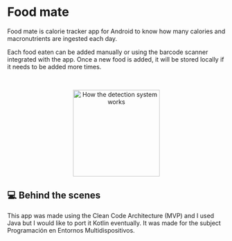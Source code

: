 # Food mate

Food mate is calorie tracker app for Android to know how many calories and macronutrients are ingested each day.

Each food eaten can be added manually or using the barcode scanner integrated with the app. Once a new food is added,
it will be stored locally if it needs to be added more times.

</br>
<p align="center">
    <a href="https://play.google.com/store/apps/details?id=ruben.pem.android.food_mate_android">
        <img src="https://play.google.com/intl/en_us/badges/static/images/badges/en_badge_web_generic.png?hl=es-419" alt="How the detection system works" width="200" height="auto">
    </a>
</p>

## 💻  Behind the scenes

This app was made using the Clean Code Architecture (MVP) and I used Java but I would like to port it Kotlin eventually.
It was made for the subject Programación en Entornos Multidispositivos.





